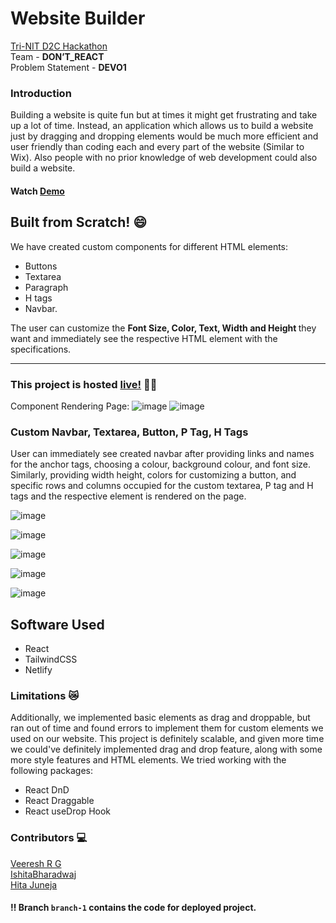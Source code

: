 
# Website Builder

[Tri-NIT D2C Hackathon](https://tri-nit-hackathon.github.io/) <br/>
Team - <b>DON’T_REACT</b>
<br/>
Problem Statement - <b>DEVO1</b>
<br/>
### Introduction 
Building a website is quite fun but at times it might get
frustrating and take up a lot of time. Instead, an application
which allows us to build a website just by dragging and
dropping elements would be much more efficient and user
friendly than coding each and every part of the website
(Similar to Wix). Also people with no prior knowledge of web
development could also build a website.

#### Watch [Demo](link)
      
## Built from Scratch! :smile:

We have created custom components for different HTML elements:
 * Buttons
 * Textarea
 * Paragraph
 * H tags
 * Navbar. 
 
The user can customize the <b> Font Size, Color, Text, Width and Height </b> they want and immediately see the respective HTML element with the specifications.
<hr>

### This project is hosted [live!](https://adoring-archimedes-e3e2ec.netlify.app/) :partying_face::partying_face: 


Component Rendering Page: 
![image](https://user-images.githubusercontent.com/67890839/151690527-b9c80fc6-89f7-4204-9c47-996fbd008bc3.png)
![image](https://user-images.githubusercontent.com/67890839/151690528-5417cc43-e5d7-4b88-a64a-079d87799861.png)


### Custom Navbar, Textarea, Button, P Tag, H Tags

User can immediately see created navbar after providing links and names for the anchor tags, choosing a colour, background colour, and font size.
Similarly, providing width height, colors for customizing a button, and specific rows and columns occupied for the custom textarea, P tag and H tags and the respective element is rendered on the page.

![image](https://user-images.githubusercontent.com/67890839/151690598-618c2513-a839-4264-b632-35a32cfbb2fe.png)

![image](https://user-images.githubusercontent.com/67890839/151690600-cc713e98-8cf1-42a8-b237-3f6e3abd526f.png)

![image](https://user-images.githubusercontent.com/67890839/151690609-18b3550b-c5d8-481a-ae35-7ffb3838f6c8.png)

![image](https://user-images.githubusercontent.com/67890839/151690614-4bd1a80a-5b23-4ee4-b803-4abf1936755e.png)

![image](https://user-images.githubusercontent.com/67890839/151690711-e61b1189-022c-41ef-ba09-8c4cc53864be.png)


## Software Used

* React
* TailwindCSS
* Netlify

### Limitations :crying_cat_face:
Additionally, we implemented basic elements as drag and droppable, but ran out of time and found errors to implement them for custom elements we used on our website.
This project is definitely scalable, and given more time we could've definitely implemented drag and drop feature, along with some more style features and HTML elements.
We tried working with the following packages: 

* React DnD
* React Draggable
* React useDrop Hook


### Contributors 	:computer:

[Veeresh R G](https://github.com/Veeresh-R-G)<br/>
[IshitaBharadwaj](https://github.com/IshitaBharadwaj) <br/>
[Hita Juneja](https://github.com/hita03)<br/>


#### :bangbang: Branch `branch-1` contains the code for deployed project.
